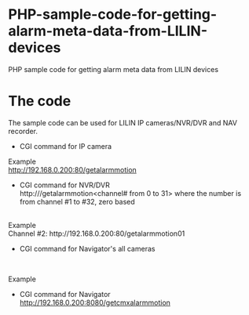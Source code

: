 # PHP-sample-code-for-getting-alarm-meta-data-from-LILIN-devices
PHP sample code for getting alarm meta data from LILIN devices
<BR>
# The code
The sample code can be used for LILIN IP cameras/NVR/DVR and NAV recorder.  
* CGI command for IP camera <BR>

Example <BR>
http://192.168.0.200:80/getalarmmotion
<BR>

* CGI command for NVR/DVR <BR>
http://<serverIP>/getalarmmotion<channel# from 0 to 31> where the number is from channel #1 to #32, zero based
<BR>
Example <BR>
Channel #2: http://192.168.0.200:80/getalarmmotion01  
<BR>

* CGI command for Navigator's all cameras
<BR>

Example <BR>
* CGI command for Navigator
http://192.168.0.200:8080/getcmxalarmmotion
